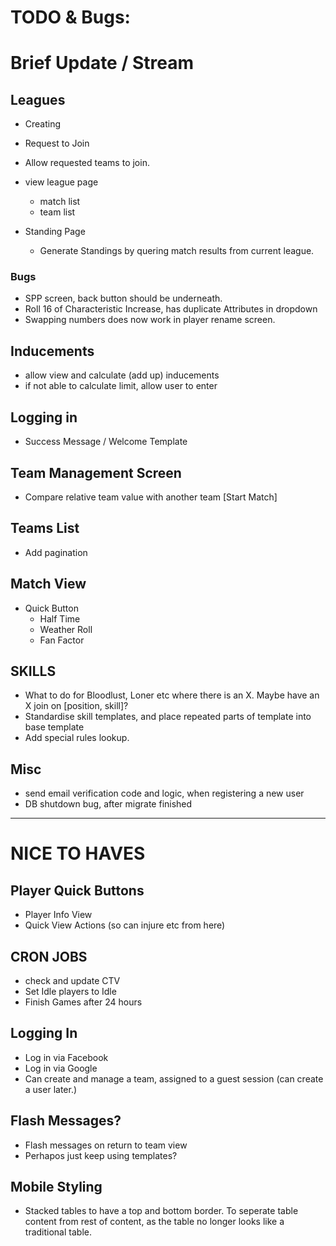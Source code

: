 
# TODO & Bugs: 

# Brief Update / Stream

## Leagues
- Creating
- Request to Join
- Allow requested teams to join.

- view league page
  - match list
  - team list

- Standing Page
  - Generate Standings by quering match results from current league.


### Bugs
- SPP screen, back button should be underneath.
- Roll 16 of Characteristic Increase, has duplicate Attributes in dropdown
- Swapping numbers does now work in player rename screen.

## Inducements
- allow view and calculate (add up) inducements
- if not able to calculate limit, allow user to enter

## Logging in
- Success Message / Welcome Template

## Team Management Screen
- Compare relative team value with another team [Start Match]

## Teams List
- Add pagination

## Match View
- Quick Button
  - Half Time
  - Weather Roll
  - Fan Factor

## SKILLS
- What to do for Bloodlust, Loner etc where there is an X. Maybe have an X join on [position, skill]?
- Standardise skill templates, and place repeated parts of template into base template
- Add special rules lookup.

## Misc
- send email verification code and logic, when registering a new user
- DB shutdown bug, after migrate finished

---------------------------------------------------------------------------------------
# NICE TO HAVES

## Player Quick Buttons
- Player Info View
- Quick View Actions (so can injure etc from here)

## CRON JOBS
- check and update CTV
- Set Idle players to Idle
- Finish Games after 24 hours

## Logging In
- Log in via Facebook
- Log in via Google
- Can create and manage a team, assigned to a guest session (can create a user later.)

## Flash Messages?
- Flash messages on return to team view
- Perhapos just keep using templates?

## Mobile Styling
- Stacked tables to have a top and bottom border. To seperate table content from rest of content, as the table no longer looks like a traditional table.